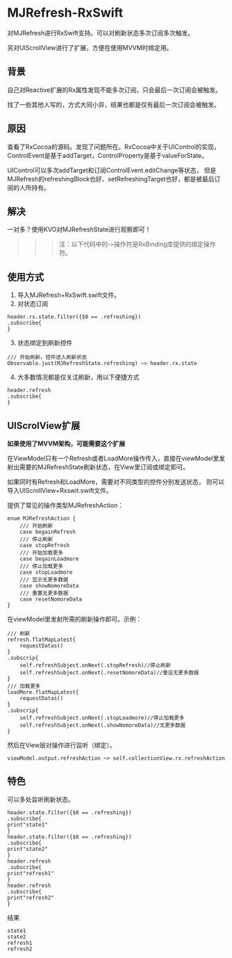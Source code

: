 # MJRefresh-RxSwift
对MJRefresh进行RxSwift支持。可以对刷新状态多次订阅多次触发。

另对UIScrollView进行了扩展，方便在使用MVVM时绑定用。

## 背景
自己对Reactive扩展的Rx属性发现不能多次订阅，只会最后一次订阅会被触发。

找了一些其他人写的，方式大同小异，结果也都是仅有最后一次订阅会被触发。

## 原因
查看了RxCocoa的源码。发现了问题所在。RxCocoa中关于UIControl的实现，ControlEvent是基于addTarget，ControlProperty是基于valueForState。

UIControl可以多次addTarget和订阅ControlEvent.editChange等状态，
但是MJRefresh的refreshingBlock也好、setRefreshingTarget也好，都是被最后订阅的人所持有。

## 解决
一对多？使用KVO对MJRefreshState进行观察即可！

>>> 注：以下代码中的```~>```操作符是RxBinding库提供的绑定操作符。

## 使用方式

1. 导入MJRefresh+RxSwift.swift文件。
2. 对状态订阅

```
header.rx.state.filter({$0 == .refreshing})
.subscribe{
}
```

3. 状态绑定到刷新控件
```
/// 开始刷新。控件进入刷新状态
Observable.just(MJRefreshState.refreshing) ~> header.rx.state
```

4. 大多数情况都是仅关注刷新，用以下便捷方式

```
header.refresh
.subscribe{
}
```


## UIScrolView扩展

**如果使用了MVVM架构，可能需要这个扩展**

在ViewModel只有一个Refresh或者LoadMore操作传入，直接在viewModel里发射出需要的MJRefreshState刷新状态，在View里订阅或绑定即可。

如果同时有Refresh和LoadMore，需要对不同类型的控件分别发送状态， 则可以导入UIScrollView+Rxswit.swift文件。

提供了常见的操作类型MJRefreshAction：
```
enum MJRefreshAction {
    /// 开始刷新
    case begainRefresh
    /// 停止刷新
    case stopRefresh
    /// 开始加载更多
    case begainLoadmore
    /// 停止加载更多
    case stopLoadmore
    /// 显示无更多数据
    case showNomoreData
    /// 重置无更多数据
    case resetNomoreData
}
```
在viewModel里发射所需的刷新操作即可。示例：
```
/// 刷新
refresh.flatMapLatest{
    requestDatas()
}
.subscrip{
    self.refreshSubject.onNext(.stopRefresh)//停止刷新
    self.refreshSubject.onNext(.resetNomoreData)//重设无更多数据
}
/// 加载更多
loadMore.flatMapLatest{
    requestDatas()
}
.subscrip{
    self.refreshSubject.onNext(.stopLoadmore)//停止加载更多
    self.refreshSubject.onNext(.showNomoreData)//无更多数据
}
```


然后在View层对操作进行监听（绑定）。

```
viewModel.output.refreshAction ~> self.collectionView.rx.refreshAction
```

## 特色

可以多处监听刷新状态。
```
header.state.filter({$0 == .refreshing})
.subscribe{
print"state1"
}
header.state.filter({$0 == .refreshing})
.subscribe{
print"state2"
}
header.refresh
.subscribe{
print"refresh1"
}
header.refresh
.subscribe{
print"refresh2"
}
```

结果
```
state1
state2
refresh1
refresh2
```



